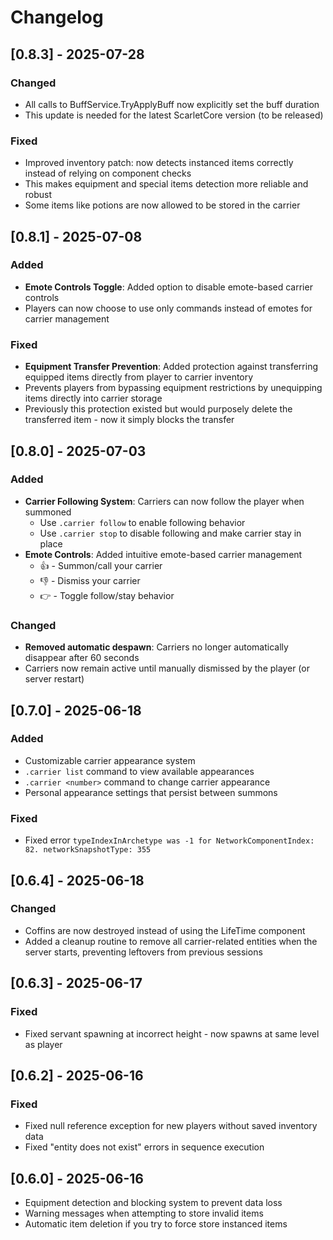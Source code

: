 # Changelog

## [0.8.3] - 2025-07-28

### Changed
- All calls to BuffService.TryApplyBuff now explicitly set the buff duration
- This update is needed for the latest ScarletCore version (to be released)

### Fixed
- Improved inventory patch: now detects instanced items correctly instead of relying on component checks
- This makes equipment and special items detection more reliable and robust
- Some items like potions are now allowed to be stored in the carrier

## [0.8.1] - 2025-07-08

### Added
- **Emote Controls Toggle**: Added option to disable emote-based carrier controls
- Players can now choose to use only commands instead of emotes for carrier management

### Fixed
- **Equipment Transfer Prevention**: Added protection against transferring equipped items directly from player to carrier inventory
- Prevents players from bypassing equipment restrictions by unequipping items directly into carrier storage
- Previously this protection existed but would purposely delete the transferred item - now it simply blocks the transfer

## [0.8.0] - 2025-07-03

### Added
- **Carrier Following System**: Carriers can now follow the player when summoned
  - Use `.carrier follow` to enable following behavior
  - Use `.carrier stop` to disable following and make carrier stay in place
- **Emote Controls**: Added intuitive emote-based carrier management
  - 👍 - Summon/call your carrier
  - 👎 - Dismiss your carrier
  - 👉 - Toggle follow/stay behavior

### Changed
- **Removed automatic despawn**: Carriers no longer automatically disappear after 60 seconds
- Carriers now remain active until manually dismissed by the player (or server restart)

## [0.7.0] - 2025-06-18

### Added
- Customizable carrier appearance system
- `.carrier list` command to view available appearances
- `.carrier <number>` command to change carrier appearance
- Personal appearance settings that persist between summons

### Fixed
- Fixed error `typeIndexInArchetype was -1 for NetworkComponentIndex: 82. networkSnapshotType: 355`

## [0.6.4] - 2025-06-18

### Changed
- Coffins are now destroyed instead of using the LifeTime component
- Added a cleanup routine to remove all carrier-related entities when the server starts, preventing leftovers from previous sessions

## [0.6.3] - 2025-06-17

### Fixed
- Fixed servant spawning at incorrect height - now spawns at same level as player

## [0.6.2] - 2025-06-16

### Fixed
- Fixed null reference exception for new players without saved inventory data
- Fixed "entity does not exist" errors in sequence execution

## [0.6.0] - 2025-06-16

- Equipment detection and blocking system to prevent data loss
- Warning messages when attempting to store invalid items
- Automatic item deletion if you try to force store instanced items
